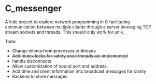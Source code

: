 # C_messenger

A little project to explore network programming in C facilitating communication between multiple clients through a server leveraging TCP stream sockets and threads. This should only work for unix.

Todo:
- ~~Change clients from processes to threads~~
- ~~Add mutex locks for safety once threads are implemented~~
- handle disconnects
- Allow customization of bound port and address.
- Add time and client information into broadcast messages for clarity
- Backend to store messages
